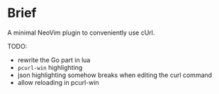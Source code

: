 # Brief

A minimal NeoVim plugin to conveniently use cUrl.

TODO:
 * rewrite the Go part in lua
 * `pcurl-win` highlighting
 * json highlighting somehow breaks when editing the curl command
 * allow reloading in pcurl-win


